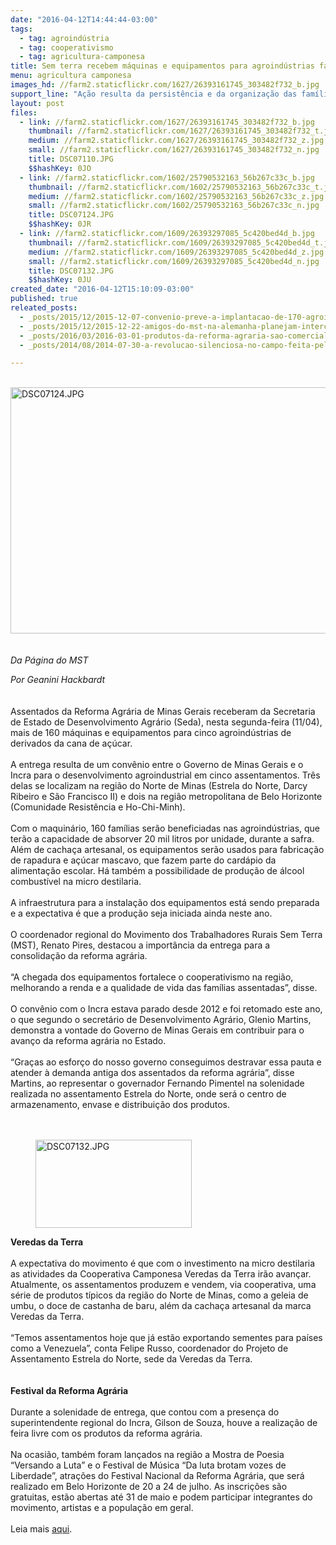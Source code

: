 ```yaml
---
date: "2016-04-12T14:44:44-03:00"
tags:
  - tag: agroindústria
  - tag: cooperativismo
  - tag: agricultura-camponesa
title: Sem terra recebem máquinas e equipamentos para agroindústrias familiares
menu: agricultura camponesa
images_hd: //farm2.staticflickr.com/1627/26393161745_303482f732_b.jpg
support_line: "Ação resulta da persistência e da organização das famílias na produção, que finalmente recebem o fruto do convênio com o Incra.Os implementos ajudarão a fortalecer o cooperativismo nos assentamentos de duas regiões de Minas Gerais."
layout: post
files:
  - link: //farm2.staticflickr.com/1627/26393161745_303482f732_b.jpg
    thumbnail: //farm2.staticflickr.com/1627/26393161745_303482f732_t.jpg
    medium: //farm2.staticflickr.com/1627/26393161745_303482f732_z.jpg
    small: //farm2.staticflickr.com/1627/26393161745_303482f732_n.jpg
    title: DSC07110.JPG
    $$hashKey: 0JO
  - link: //farm2.staticflickr.com/1602/25790532163_56b267c33c_b.jpg
    thumbnail: //farm2.staticflickr.com/1602/25790532163_56b267c33c_t.jpg
    medium: //farm2.staticflickr.com/1602/25790532163_56b267c33c_z.jpg
    small: //farm2.staticflickr.com/1602/25790532163_56b267c33c_n.jpg
    title: DSC07124.JPG
    $$hashKey: 0JR
  - link: //farm2.staticflickr.com/1609/26393297085_5c420bed4d_b.jpg
    thumbnail: //farm2.staticflickr.com/1609/26393297085_5c420bed4d_t.jpg
    medium: //farm2.staticflickr.com/1609/26393297085_5c420bed4d_z.jpg
    small: //farm2.staticflickr.com/1609/26393297085_5c420bed4d_n.jpg
    title: DSC07132.JPG
    $$hashKey: 0JU
created_date: "2016-04-12T15:10:09-03:00"
published: true
releated_posts:
  - _posts/2015/12/2015-12-07-convenio-preve-a-implantacao-de-170-agroindustrias-em-assentamentos-da-ba.md
  - _posts/2015/12/2015-12-22-amigos-do-mst-na-alemanha-planejam-intercambio-de-tecnologias-agroecologicas.md
  - _posts/2016/03/2016-03-01-produtos-da-reforma-agraria-sao-comercializados-em-shoping-da-capital-sergipana.md
  - _posts/2014/08/2014-07-30-a-revolucao-silenciosa-no-campo-feita-pela-agricultura-familiar.md

---
```

<p><br />
<img alt="DSC07124.JPG" height="394" src="//farm2.staticflickr.com/1602/25790532163_56b267c33c_b.jpg" width="700" /><br />
<br />
<br />
<em>Da P&aacute;gina do MST</em></p>

<p><em>Por Geanini Hackbardt</em><br />
<br />
<br />
Assentados da Reforma Agr&aacute;ria de Minas Gerais receberam da Secretaria de Estado de Desenvolvimento Agr&aacute;rio (Seda), nesta segunda-feira (11/04), mais de 160 m&aacute;quinas e equipamentos para cinco agroind&uacute;strias de derivados da cana de a&ccedil;&uacute;car.<br />
<br />
A entrega resulta de um conv&ecirc;nio entre o Governo de Minas Gerais e o Incra para o desenvolvimento agroindustrial em cinco assentamentos. Tr&ecirc;s delas se localizam na regi&atilde;o do Norte de Minas (Estrela do Norte, Darcy Ribeiro e S&atilde;o Francisco II) e dois na regi&atilde;o metropolitana de Belo Horizonte (Comunidade Resist&ecirc;ncia e Ho-Chi-Minh).<br />
<br />
Com o maquin&aacute;rio, 160 fam&iacute;lias ser&atilde;o beneficiadas nas agroind&uacute;strias, que ter&atilde;o a capacidade de absorver 20 mil litros por unidade, durante a safra. Al&eacute;m de cacha&ccedil;a artesanal, os equipamentos ser&atilde;o usados para fabrica&ccedil;&atilde;o de rapadura e a&ccedil;&uacute;car mascavo, que fazem parte do card&aacute;pio da alimenta&ccedil;&atilde;o escolar. H&aacute; tamb&eacute;m a possibilidade de produ&ccedil;&atilde;o de &aacute;lcool combust&iacute;vel na micro destilaria.<br />
<br />
A infraestrutura para a instala&ccedil;&atilde;o dos equipamentos est&aacute; sendo preparada e a expectativa &eacute; que a produ&ccedil;&atilde;o seja iniciada ainda neste ano.<br />
<br />
O coordenador regional do Movimento dos Trabalhadores Rurais Sem Terra (MST), Renato Pires, destacou a import&acirc;ncia da entrega para a consolida&ccedil;&atilde;o da reforma agr&aacute;ria.<br />
<br />
&ldquo;A chegada dos equipamentos fortalece o cooperativismo na regi&atilde;o, melhorando a renda e a qualidade de vida das fam&iacute;lias assentadas&rdquo;, disse.<br />
<br />
O conv&ecirc;nio com o Incra estava parado desde 2012 e foi retomado este ano, o que segundo o secret&aacute;rio de Desenvolvimento Agr&aacute;rio, Glenio Martins, demonstra a vontade do Governo de Minas Gerais em contribuir para o avan&ccedil;o da reforma agr&aacute;ria no Estado.<br />
<br />
&ldquo;Gra&ccedil;as ao esfor&ccedil;o do nosso governo conseguimos destravar essa pauta e atender &agrave; demanda antiga dos assentados da reforma agr&aacute;ria&rdquo;, disse Martins, ao representar o governador Fernando Pimentel na solenidade realizada no assentamento Estrela do Norte, onde ser&aacute; o centro de armazenamento, envase e distribui&ccedil;&atilde;o dos produtos.<br />
<br />
&nbsp;</p>

<figure class="image"><img alt="DSC07132.JPG" height="141" src="//farm2.staticflickr.com/1609/26393297085_5c420bed4d_b.jpg" width="250" />
<figcaption></figcaption>
</figure>

<p><strong>Veredas da Terra</strong><br />
<br />
A expectativa do movimento &eacute; que com o investimento na micro destilaria as atividades da Cooperativa Camponesa Veredas da Terra ir&atilde;o avan&ccedil;ar. Atualmente, os assentamentos produzem e vendem, via cooperativa, uma s&eacute;rie de produtos t&iacute;picos da regi&atilde;o do Norte de Minas, como a geleia de umbu, o doce de castanha de baru, al&eacute;m da cacha&ccedil;a artesanal da marca Veredas da Terra.<br />
<br />
&ldquo;Temos assentamentos hoje que j&aacute; est&atilde;o exportando sementes para pa&iacute;ses como a Venezuela&rdquo;, conta Felipe Russo, coordenador do Projeto de Assentamento Estrela do Norte, sede da Veredas da Terra.<br />
<br />
<br />
<strong>Festival da Reforma Agr&aacute;ria</strong><br />
<br />
Durante a solenidade de entrega, que contou com a presen&ccedil;a do superintendente regional do Incra, Gilson de Souza, houve a realiza&ccedil;&atilde;o de feira livre com os produtos da reforma agr&aacute;ria.<br />
<br />
Na ocasi&atilde;o, tamb&eacute;m foram lan&ccedil;ados na regi&atilde;o a Mostra de Poesia &ldquo;Versando a Luta&rdquo; e o Festival de M&uacute;sica &ldquo;Da luta brotam vozes de Liberdade&rdquo;, atra&ccedil;&otilde;es do Festival Nacional da Reforma Agr&aacute;ria, que ser&aacute; realizado em Belo Horizonte de 20 a 24 de julho. As inscri&ccedil;&otilde;es s&atilde;o gratuitas, est&atilde;o abertas at&eacute; 31 de maio e podem participar integrantes do movimento, artistas e a popula&ccedil;&atilde;o em geral.<br />
<br />
Leia mais <a href="http://www.mst.org.br/2016/04/05/mst-realiza-festival-nacional-de-artes-e-cultura-da-reforma-agraria.html">aqui</a>.</p>

